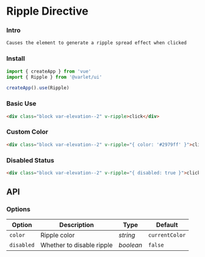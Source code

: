 # Ripple Directive

### Intro
```html
Causes the element to generate a ripple spread effect when clicked
```

### Install

```js
import { createApp } from 'vue'
import { Ripple } from '@varlet/ui'

createApp().use(Ripple)
```

### Basic Use

```html
<div class="block var-elevation--2" v-ripple>click</div>
```

### Custom Color

```html
<div class="block var-elevation--2" v-ripple="{ color: '#2979ff' }">click</div>
```

### Disabled Status

```html
<div class="block var-elevation--2" v-ripple="{ disabled: true }">click</div>
```

## API

### Options

| Option | Description | Type | Default | 
| --- | --- | --- | --- | 
| `color` | Ripple color | _string_ | `currentColor` |
| `disabled` | Whether to disable ripple | _boolean_ | `false` |

